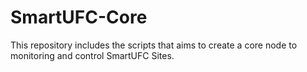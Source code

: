 # SmartUFC-Core
This repository includes the scripts that aims to create a core node to monitoring and control SmartUFC Sites.
